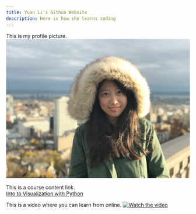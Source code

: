 ```yaml
---
title: Yuan Li's Github Website
description: Here is how she learns coding
---
```


This is my profile picture.<br>
![Profile Picture](/Profile.jpg)

This is a course content link.<br>
[Into to Visualization with Python](/Visualization/index.md)

This is a video where you can learn from online.
[![Watch the video](https://img.youtube.com/vi/uNGdpXCMrgM/maxresdefault.jpg)](https://youtu.be/uNGdpXCMrgM)
